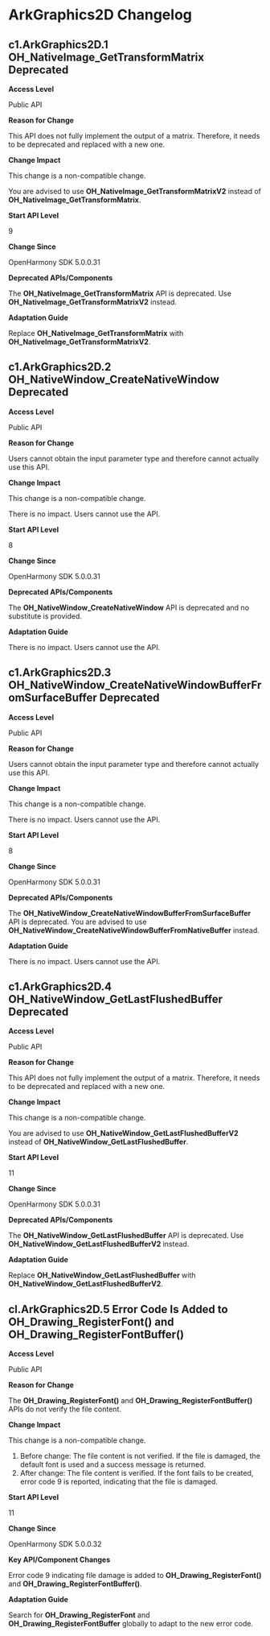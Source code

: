 # ArkGraphics2D Changelog

## c1.ArkGraphics2D.1 OH_NativeImage_GetTransformMatrix Deprecated

**Access Level**

Public API

**Reason for Change**

This API does not fully implement the output of a matrix. Therefore, it needs to be deprecated and replaced with a new one.

**Change Impact**

This change is a non-compatible change.

You are advised to use **OH_NativeImage_GetTransformMatrixV2** instead of **OH_NativeImage_GetTransformMatrix**.

**Start API Level**

9

**Change Since**

OpenHarmony SDK 5.0.0.31

**Deprecated APIs/Components**

The **OH_NativeImage_GetTransformMatrix** API is deprecated. Use **OH_NativeImage_GetTransformMatrixV2** instead.

**Adaptation Guide**

Replace **OH_NativeImage_GetTransformMatrix** with **OH_NativeImage_GetTransformMatrixV2**.

## c1.ArkGraphics2D.2 OH_NativeWindow_CreateNativeWindow Deprecated

**Access Level**

Public API

**Reason for Change**

Users cannot obtain the input parameter type and therefore cannot actually use this API.

**Change Impact**

This change is a non-compatible change.

There is no impact. Users cannot use the API.

**Start API Level**

8

**Change Since**

OpenHarmony SDK 5.0.0.31

**Deprecated APIs/Components**

The **OH_NativeWindow_CreateNativeWindow** API is deprecated and no substitute is provided.

**Adaptation Guide**

There is no impact. Users cannot use the API.

## c1.ArkGraphics2D.3 OH_NativeWindow_CreateNativeWindowBufferFromSurfaceBuffer Deprecated

**Access Level**

Public API

**Reason for Change**

Users cannot obtain the input parameter type and therefore cannot actually use this API.

**Change Impact**

This change is a non-compatible change.

There is no impact. Users cannot use the API.

**Start API Level**

8

**Change Since**

OpenHarmony SDK 5.0.0.31

**Deprecated APIs/Components**

The **OH_NativeWindow_CreateNativeWindowBufferFromSurfaceBuffer** API is deprecated. You are advised to use **OH_NativeWindow_CreateNativeWindowBufferFromNativeBuffer** instead.

**Adaptation Guide**

There is no impact. Users cannot use the API.

## c1.ArkGraphics2D.4 OH_NativeWindow_GetLastFlushedBuffer Deprecated

**Access Level**

Public API

**Reason for Change**

This API does not fully implement the output of a matrix. Therefore, it needs to be deprecated and replaced with a new one.

**Change Impact**

This change is a non-compatible change.

You are advised to use **OH_NativeWindow_GetLastFlushedBufferV2** instead of **OH_NativeWindow_GetLastFlushedBuffer**.

**Start API Level**

11

**Change Since**

OpenHarmony SDK 5.0.0.31

**Deprecated APIs/Components**

The **OH_NativeWindow_GetLastFlushedBuffer** API is deprecated. Use **OH_NativeWindow_GetLastFlushedBufferV2** instead.

**Adaptation Guide**

Replace **OH_NativeWindow_GetLastFlushedBuffer** with **OH_NativeWindow_GetLastFlushedBufferV2**.

## cl.ArkGraphics2D.5 Error Code Is Added to OH_Drawing_RegisterFont() and OH_Drawing_RegisterFontBuffer()

**Access Level**

Public API

**Reason for Change**

The **OH_Drawing_RegisterFont()** and **OH_Drawing_RegisterFontBuffer()** APIs do not verify the file content.

**Change Impact**

This change is a non-compatible change.
1. Before change: The file content is not verified. If the file is damaged, the default font is used and a success message is returned.
2. After change: The file content is verified. If the font fails to be created, error code 9 is reported, indicating that the file is damaged.

**Start API Level**

11

**Change Since**

OpenHarmony SDK 5.0.0.32

**Key API/Component Changes**

Error code 9 indicating file damage is added to **OH_Drawing_RegisterFont()** and **OH_Drawing_RegisterFontBuffer()**.

**Adaptation Guide**

Search for **OH_Drawing_RegisterFont** and **OH_Drawing_RegisterFontBuffer** globally to adapt to the new error code.

